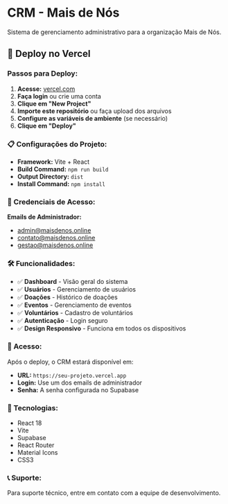 # CRM - Mais de Nós

Sistema de gerenciamento administrativo para a organização Mais de Nós.

## 🚀 Deploy no Vercel

### Passos para Deploy:

1. **Acesse:** [vercel.com](https://vercel.com)
2. **Faça login** ou crie uma conta
3. **Clique em "New Project"**
4. **Importe este repositório** ou faça upload dos arquivos
5. **Configure as variáveis de ambiente** (se necessário)
6. **Clique em "Deploy"**

### 📋 Configurações do Projeto:

- **Framework:** Vite + React
- **Build Command:** `npm run build`
- **Output Directory:** `dist`
- **Install Command:** `npm install`

### 🔐 Credenciais de Acesso:

**Emails de Administrador:**
- admin@maisdenos.online
- contato@maisdenos.online
- gestao@maisdenos.online

### 🛠️ Funcionalidades:

- ✅ **Dashboard** - Visão geral do sistema
- ✅ **Usuários** - Gerenciamento de usuários
- ✅ **Doações** - Histórico de doações
- ✅ **Eventos** - Gerenciamento de eventos
- ✅ **Voluntários** - Cadastro de voluntários
- ✅ **Autenticação** - Login seguro
- ✅ **Design Responsivo** - Funciona em todos os dispositivos

### 📱 Acesso:

Após o deploy, o CRM estará disponível em:
- **URL:** `https://seu-projeto.vercel.app`
- **Login:** Use um dos emails de administrador
- **Senha:** A senha configurada no Supabase

### 🔧 Tecnologias:

- React 18
- Vite
- Supabase
- React Router
- Material Icons
- CSS3

### 📞 Suporte:

Para suporte técnico, entre em contato com a equipe de desenvolvimento.

